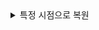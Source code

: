 
<details>
<summary>특정 시점으로 복원</summary>
  
![image](https://github.com/user-attachments/assets/da2d1eec-a5d5-49f1-bae5-d862e4479144)

![image](https://github.com/user-attachments/assets/05ad0826-74c6-4156-88c5-b92b7eeab94a)

![image](https://github.com/user-attachments/assets/33786907-2c8d-408c-a62f-52afe26cd55c)

![image](https://github.com/user-attachments/assets/8f185918-c187-4438-a9e5-9d4c3f363943)

RDS에서 복원하게 되면 새로운 Instance로 생성된다.

</details>
